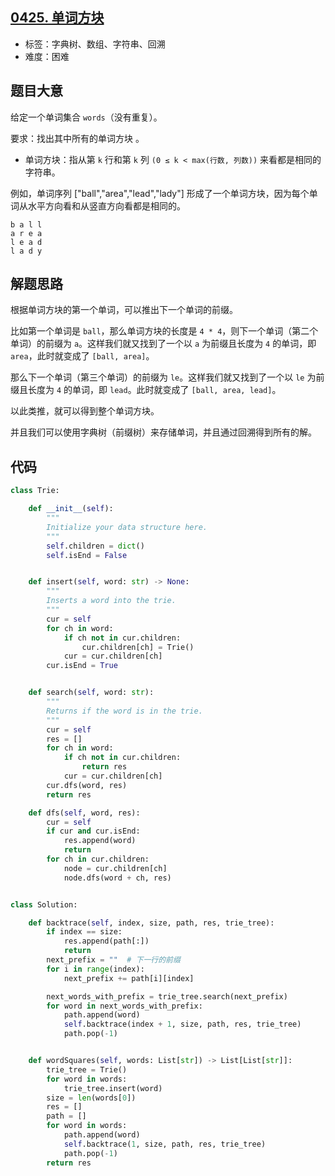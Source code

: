 ## [0425. 单词方块](https://leetcode-cn.com/problems/word-squares/)

- 标签：字典树、数组、字符串、回溯
- 难度：困难

## 题目大意

给定一个单词集合 `words`（没有重复）。

要求：找出其中所有的单词方块 。

- 单词方块：指从第 `k` 行和第 `k` 列 `(0 ≤ k < max(行数, 列数))` 来看都是相同的字符串。

例如，单词序列 ["ball","area","lead","lady"] 形成了一个单词方块，因为每个单词从水平方向看和从竖直方向看都是相同的。

```
b a l l
a r e a
l e a d
l a d y
```

## 解题思路

根据单词方块的第一个单词，可以推出下一个单词的前缀。

比如第一个单词是 `ball`，那么单词方块的长度是 `4 * 4`，则下一个单词（第二个单词）的前缀为 `a`。这样我们就又找到了一个以 `a` 为前缀且长度为 `4` 的单词，即 `area`，此时就变成了 `[ball, area]`。

那么下一个单词（第三个单词）的前缀为 `le`。这样我们就又找到了一个以 `le` 为前缀且长度为 `4` 的单词，即 `lead`。此时就变成了 `[ball, area, lead]`。

以此类推，就可以得到整个单词方块。

并且我们可以使用字典树（前缀树）来存储单词，并且通过回溯得到所有的解。

## 代码

```Python
class Trie:

    def __init__(self):
        """
        Initialize your data structure here.
        """
        self.children = dict()
        self.isEnd = False


    def insert(self, word: str) -> None:
        """
        Inserts a word into the trie.
        """
        cur = self
        for ch in word:
            if ch not in cur.children:
                cur.children[ch] = Trie()
            cur = cur.children[ch]
        cur.isEnd = True


    def search(self, word: str):
        """
        Returns if the word is in the trie.
        """
        cur = self
        res = []
        for ch in word:
            if ch not in cur.children:
                return res
            cur = cur.children[ch]
        cur.dfs(word, res)
        return res

    def dfs(self, word, res):
        cur = self
        if cur and cur.isEnd:
            res.append(word)
            return
        for ch in cur.children:
            node = cur.children[ch]
            node.dfs(word + ch, res)


class Solution:

    def backtrace(self, index, size, path, res, trie_tree):
        if index == size:
            res.append(path[:])
            return
        next_prefix = ""  # 下一行的前缀
        for i in range(index):
            next_prefix += path[i][index]

        next_words_with_prefix = trie_tree.search(next_prefix)
        for word in next_words_with_prefix:
            path.append(word)
            self.backtrace(index + 1, size, path, res, trie_tree)
            path.pop(-1)


    def wordSquares(self, words: List[str]) -> List[List[str]]:
        trie_tree = Trie()
        for word in words:
            trie_tree.insert(word)
        size = len(words[0])
        res = []
        path = []
        for word in words:
            path.append(word)
            self.backtrace(1, size, path, res, trie_tree)
            path.pop(-1)
        return res
```

